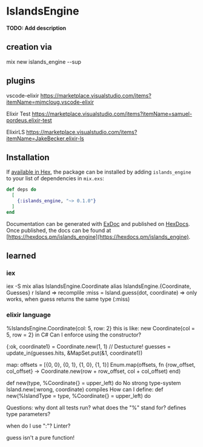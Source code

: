 # IslandsEngine

**TODO: Add description**

## creation via 
mix new islands_engine --sup

## plugins
vscode-elixir
https://marketplace.visualstudio.com/items?itemName=mjmcloug.vscode-elixir

Elixir Test 
https://marketplace.visualstudio.com/items?itemName=samuel-pordeus.elixir-test

ElixirLS
https://marketplace.visualstudio.com/items?itemName=JakeBecker.elixir-ls

## Installation

If [available in Hex](https://hex.pm/docs/publish), the package can be installed
by adding `islands_engine` to your list of dependencies in `mix.exs`:

```elixir
def deps do
  [
    {:islands_engine, "~> 0.1.0"}
  ]
end
```

Documentation can be generated with [ExDoc](https://github.com/elixir-lang/ex_doc)
and published on [HexDocs](https://hexdocs.pm). Once published, the docs can
be found at [https://hexdocs.pm/islands_engine](https://hexdocs.pm/islands_engine).

## learned
### iex
iex -S mix
alias IslandsEngine.Coordinate
alias IslandsEngine.{Coordinate, Guesses}
r Island => recomplile
:miss = Island.guess(dot, coordinate) => only works, when guess returns the same type (:miss)


### elixir language
%IslandsEngine.Coordinate{col: 5, row: 2}
this is like: new Coordinate{col = 5, row = 2} in C#
Can I enforce using the constructor?

{:ok, coordinate1} = Coordinate.new(1, 1) // Destucture!
guesses = update_in(guesses.hits, &MapSet.put(&1, coordinate1))

map:
offsets = [{0, 0}, {0, 1}, {1, 0}, {1, 1}]
Enum.map(offsets, fn {row_offset, col_offset} ->
  Coordinate.new(row + row_offset, col + col_offset)
end)

def new(type, %Coordinate{} = upper_left) do
No strong type-system
Island.new(:wrong, coordinate)
compiles
How can I define: 
def new(%IslandType = type, %Coordinate{} = upper_left) do

Questions:
why dont all tests run?
what does the "%" stand for?
  defines type parameters?

when do I use ":"?
Linter?

guess isn't a pure function!


